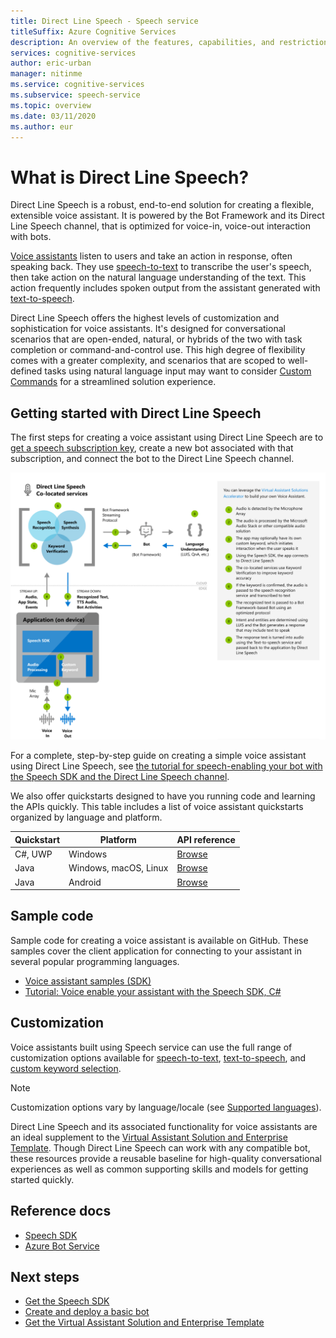 ```yaml
---
title: Direct Line Speech - Speech service
titleSuffix: Azure Cognitive Services
description: An overview of the features, capabilities, and restrictions for Voice assistants using Direct Line Speech with the Speech Software Development Kit (SDK).
services: cognitive-services
author: eric-urban
manager: nitinme
ms.service: cognitive-services
ms.subservice: speech-service
ms.topic: overview
ms.date: 03/11/2020
ms.author: eur
---
```


# What is Direct Line Speech?

Direct Line Speech is a robust, end-to-end solution for creating a flexible, extensible voice assistant. It is powered by the Bot Framework and its Direct Line Speech channel, that is optimized for voice-in, voice-out interaction with bots.

[Voice assistants](voice-assistants.md) listen to users and take an action in response, often speaking back. They use [speech-to-text](speech-to-text.md) to transcribe the user's speech, then take action on the natural language understanding of the text. This action frequently includes spoken output from the assistant generated with [text-to-speech](text-to-speech.md).

Direct Line Speech offers the highest levels of customization and sophistication for voice assistants. It's designed for conversational scenarios that are open-ended, natural, or hybrids of the two with task completion or command-and-control use. This high degree of flexibility comes with a greater complexity, and scenarios that are scoped to well-defined tasks using natural language input may want to consider [Custom Commands](custom-commands.md) for a streamlined solution experience.

## Getting started with Direct Line Speech

The first steps for creating a voice assistant using Direct Line Speech are to [get a speech subscription key](overview.md#try-the-speech-service-for-free), create a new bot associated with that subscription, and connect the bot to the Direct Line Speech channel.

   ![Conceptual diagram of the Direct Line Speech orchestration service flow](media/voice-assistants/overview-directlinespeech.png "The Speech Channel flow")

For a complete, step-by-step guide on creating a simple voice assistant using Direct Line Speech, see [the tutorial for speech-enabling your bot with the Speech SDK and the Direct Line Speech channel](tutorial-voice-enable-your-bot-speech-sdk.md).

We also offer quickstarts designed to have you running code and learning the APIs quickly. This table includes a list of voice assistant quickstarts organized by language and platform.

| Quickstart | Platform | API reference |
|------------|----------|---------------|
| C#, UWP | Windows | [Browse](/dotnet/api/microsoft.cognitiveservices.speech) |
| Java | Windows, macOS, Linux | [Browse](/java/api/com.microsoft.cognitiveservices.speech) |
| Java | Android | [Browse](/java/api/com.microsoft.cognitiveservices.speech) |

## Sample code

Sample code for creating a voice assistant is available on GitHub. These samples cover the client application for connecting to your assistant in several popular programming languages.

* [Voice assistant samples (SDK)](https://aka.ms/csspeech/samples/#voice-assistants-quickstarts)
* [Tutorial: Voice enable your assistant with the Speech SDK, C#](tutorial-voice-enable-your-bot-speech-sdk.md)

## Customization

Voice assistants built using Speech service can use the full range of customization options available for [speech-to-text](speech-to-text.md), [text-to-speech](text-to-speech.md), and [custom keyword selection](./custom-keyword-basics.md).

> [!NOTE]
> Customization options vary by language/locale (see [Supported languages](./language-support.md)).

Direct Line Speech and its associated functionality for voice assistants are an ideal supplement to the [Virtual Assistant Solution and Enterprise Template](/azure/bot-service/bot-builder-enterprise-template-overview). Though Direct Line Speech can work with any compatible bot, these resources provide a reusable baseline for high-quality conversational experiences as well as common supporting skills and models for getting started quickly.

## Reference docs

* [Speech SDK](./speech-sdk.md)
* [Azure Bot Service](/azure/bot-service/)

## Next steps

* [Get the Speech SDK](speech-sdk.md)
* [Create and deploy a basic bot](/azure/bot-service/bot-builder-tutorial-basic-deploy)
* [Get the Virtual Assistant Solution and Enterprise Template](https://github.com/Microsoft/AI)
